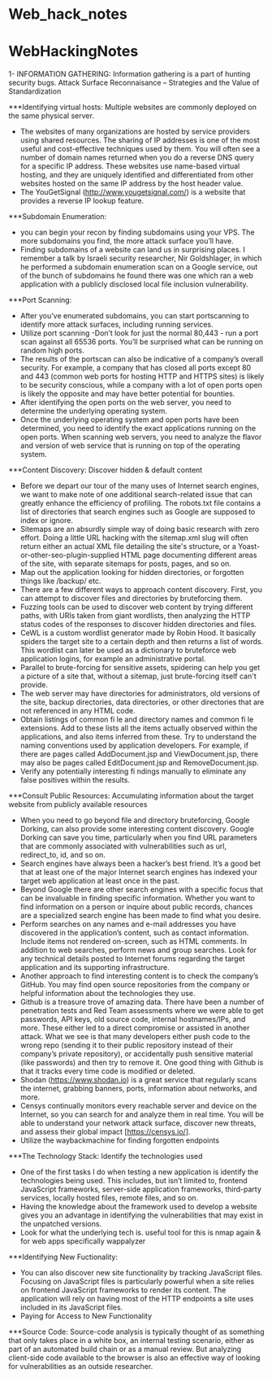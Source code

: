 # Web_hack_notes
# WebHackingNotes
1- INFORMATION GATHERING: Information gathering is a part of hunting security bugs.
Attack Surface Reconnaisance – Strategies and the Value of Standardization

***Identifying virtual hosts: Multiple websites are commonly deployed on the same physical server.
- The websites of many organizations are hosted by service providers using
shared resources. The sharing of IP addresses is one of the most useful and
cost-effective techniques used by them. You will often see a number of
domain names returned when you do a reverse DNS query for a specific IP
address. These websites use name-based virtual hosting, and they are
uniquely identified and differentiated from other websites hosted on the
same IP address by the host header value.
- The YouGetSignal (http://www.yougetsignal.com/) is a website that provides
a reverse IP lookup feature.

***Subdomain Enumeration:
- you can begin your recon by finding subdomains
using your VPS. The more subdomains you find, the more attack surface you’ll have.
- Finding subdomains of a website can land us in surprising
places. I remember a talk by Israeli security researcher, Nir Goldshlager, in which he
performed a subdomain enumeration scan on a Google service, out of the bunch of
subdomains he found there was one which ran a web application with a publicly
disclosed local file inclusion vulnerability.

***Port Scanning:
- After you’ve enumerated subdomains, you can start portscanning to identify more attack
surfaces, including running services.
- Utilize port scanning -Don’t look for just the normal 80,443 - run a port scan against all 65536
ports. You’ll be surprised what can be running on random high ports.
- The results of the portscan can also be indicative of a company’s overall security. For
example, a company that has closed all ports except 80 and 443 (common web ports for
hosting HTTP and HTTPS sites) is likely to be security conscious, while a company with a
lot of open ports open is likely the opposite and may have better potential for bounties.
- After identifying the open ports on the web server, you need to determine
the underlying operating system.
- Once the underlying operating system and open ports have been
determined, you need to identify the exact applications running on the open
ports. When scanning web servers, you need to analyze the flavor and
version of web service that is running on top of the operating system.

***Content Discovery: Discover hidden & default content
- Before we depart our tour of the many uses of Internet search engines, we want to make
note of one additional search-related issue that can greatly enhance the efficiency of
profiling. The robots.txt file contains a list of directories that search engines such as
Google are supposed to index or ignore.
- Sitemaps are an absurdly simple way of doing basic research with zero effort. Doing a little
URL hacking with the sitemap.xml slug will often return either an actual XML file
detailing the site's structure, or a Yoast-or-other-seo-plugin-supplied HTML page
documenting different areas of the site, with separate sitemaps for posts, pages, and so on.
- Map out the application looking for hidden directories, or forgotten things like /backup/
etc.
- There are a few different ways to approach content discovery. First, you can attempt to
discover files and directories by bruteforcing them.
- Fuzzing tools can be used to discover web content by trying different paths,
with URIs taken from giant wordlists, then analyzing the HTTP status codes of the
responses to discover hidden directories and files.
- CeWL is a custom wordlist generator made by Robin Hood. It basically spiders
the target site to a certain depth and then returns a list of words. This wordlist can
later be used as a dictionary to bruteforce web application logins, for example an
administrative portal.
- Parallel to brute-forcing for sensitive assets, spidering can help you get a picture of a site
that, without a sitemap, just brute-forcing itself can't provide.
- The web server may have directories for administrators, old versions of the 
site, backup directories, data directories, or other directories that 
are not referenced in any HTML code.
- Obtain listings of common fi le and directory names and common fi le
extensions. Add to these lists all the items actually observed within the
applications, and also items inferred from these. Try to understand the
naming conventions used by application developers. For example, if
there are pages called AddDocument.jsp and ViewDocument.jsp, there
may also be pages called EditDocument.jsp and RemoveDocument.jsp.
- Verify any potentially interesting fi ndings manually to eliminate any
false positives within the results.

***Consult Public Resources: Accumulating information about the target website from publicly
available resources
- When you need to go beyond file and directory bruteforcing, Google Dorking, can also provide
some interesting content discovery. Google Dorking can save you time, particularly when
you find URL parameters that are commonly associated with vulnerabilities such as url,
redirect_to, id, and so on.
- Search engines have always been a hacker’s best friend. It’s a good bet that at least one
of the major Internet search engines has indexed your target web application at least
once in the past.
- Beyond Google there are other search engines with a specific focus that can be invaluable
in finding specific information. Whether you want to find information on a person or
inquire about public records, chances are a specialized search engine has been made to
find what you desire.
- Perform searches on any names and e-mail addresses you have discovered
in the application’s content, such as contact information. Include
items not rendered on-screen, such as HTML comments. In addition to
web searches, perform news and group searches. Look for any technical
details posted to Internet forums regarding the target application and
its supporting infrastructure.
- Another approach to find interesting content is to check the company’s GitHub. You
may find open source repositories from the company or helpful information about the
technologies they use.
- Github is a treasure trove of amazing data. There have been a number of penetration
tests and Red Team assessments where we were able to get passwords, API keys, old
source code, internal hostnames/IPs, and more. These either led to a direct
compromise or assisted in another attack. What we see is that many developers either
push code to the wrong repo (sending it to their public repository instead of their
company’s private repository), or accidentally push sensitive material (like passwords)
and then try to remove it. One good thing with Github is that it tracks every time code
is modified or deleted.
- Shodan (https://www.shodan.io) is a great service that regularly scans the internet,
grabbing banners, ports, information about networks, and more.
- Censys continually monitors every reachable server and device on the Internet, so you
can search for and analyze them in real time. You will be able to understand your
network attack surface, discover new threats, and assess their global impact
[https://censys.io/].
- Utilize the waybackmachine for finding forgotten endpoints

***The Technology Stack: Identify the technologies used
- One of the first tasks I do when testing a new application is identify the
technologies being used. This includes, but isn’t limited to, frontend
JavaScript frameworks, server-side application frameworks, third-party
services, locally hosted files, remote files, and so on.
- Having the knowledge about the framework used to develop a website gives
you an advantage in identifying the vulnerabilities that may exist in the
unpatched versions.
- Look for what the underlying tech is. useful tool for this is nmap again & for web apps
specifically wappalyzer

***Identifying New Fuctionality:
- You can also discover new site functionality by tracking JavaScript files.
Focusing on JavaScript files is particularly powerful when a site relies on
frontend JavaScript frameworks to render its content. The application
will rely on having most of the HTTP endpoints a site uses included in
its JavaScript files.
- Paying for Access to New Functionality

***Source Code:
Source-code analysis is typically thought of as something that only takes place in a white
box, an internal testing scenario, either as part of an automated build chain or as a manual
review. But analyzing client-side code available to the browser is also an effective way of
looking for vulnerabilities as an outside researcher.
